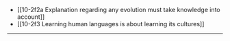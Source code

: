 - [[10-2f2a Explanation regarding any evolution must take knowledge into account]]
- [[10-2f3 Learning human languages is about learning its cultures]]
---
